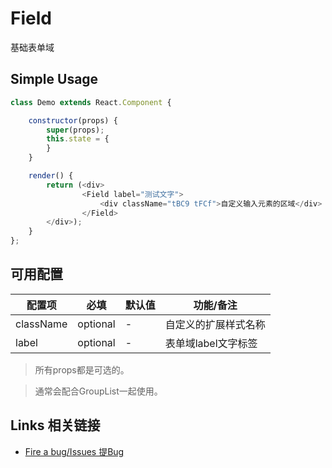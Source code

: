 # Field

基础表单域

## Simple Usage

```javascript
class Demo extends React.Component {

    constructor(props) {
        super(props);
        this.state = {
        }
    }

    render() {
        return (<div>
                <Field label="测试文字">
                    <div className="tBC9 tFCf">自定义输入元素的区域</div>
                </Field>
        </div>);
    }
};

```

## 可用配置


| 配置项 | 必填 | 默认值 | 功能/备注 |
|---|----|---|----|
|className|optional|-|自定义的扩展样式名称|
|label|optional|-|表单域label文字标签|

> 所有props都是可选的。

> 通常会配合GroupList一起使用。

## Links 相关链接

- [Fire a bug/Issues 提Bug](https://github.com/tinglejs/tingle-field/issues)